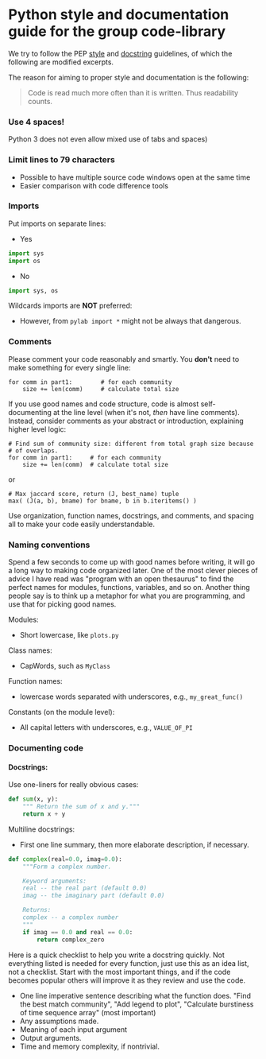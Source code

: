 # Python style and documentation guide for the group code-library

We try to follow the PEP [style](http://legacy.python.org/dev/peps/pep-0008/) and [docstring](http://legacy.python.org/dev/peps/pep-0257/) guidelines, of which the following are modified excerpts.

The reason for aiming to proper style and documentation is the following:

> Code is read much more often than it is written.
> Thus readability counts.


### Use 4 spaces!
Python 3 does not even allow mixed use of tabs and spaces)

### Limit lines to 79 characters
* Possible to have multiple source code windows open at the same time
* Easier comparison with code difference tools


### Imports
Put imports on separate lines:

* Yes

```python
import sys
import os
```

*  No

```python
import sys, os
```

Wildcards imports are **NOT** preferred:

* However, from `pylab import *` might not be always that dangerous.


### Comments
Please comment your code reasonably and smartly.  You **don't** need to make
something for every single line:

    for comm in part1:        # for each community
        size += len(comm)     # calculate total size

If you use good names and code structure, code is almost
self-documenting at the line level (when it's not, *then* have line
comments).  Instead, consider comments as your abstract or
introduction, explaining higher level logic:

    # Find sum of community size: different from total graph size because
    # of overlaps.
    for comm in part1:     # for each community
        size += len(comm)  # calculate total size

or

    # Max jaccard score, return (J, best_name) tuple
    max( (J(a, b), bname) for bname, b in b.iteritems() )

Use organization, function names, docstrings, and comments, and
spacing all to make your code easily understandable.


### Naming conventions

Spend a few seconds to come up with good names before writing, it will
go a long way to making code organized later.  One of the most clever
pieces of advice I have read was "program with an open thesaurus" to
find the perfect names for modules, functions, variables, and so on.
Another thing people say is to think up a metaphor for what you are
programming, and use that for picking good names.


Modules:

* Short lowercase, like `plots.py`

Class names:

* CapWords, such as `MyClass`

Function names:

* lowercase words separated with underscores, e.g., `my_great_func()`

Constants (on the module level):

* All capital letters with underscores, e.g., `VALUE_OF_PI`

### Documenting code

#### Docstrings:

Use one-liners for really obvious cases:


```python
def sum(x, y):
	""" Return the sum of x and y."""
	return x + y
```

Multiline docstrings:
* First one line summary, then more elaborate description, if necessary.

```python
def complex(real=0.0, imag=0.0):
    """Form a complex number.

    Keyword arguments:
    real -- the real part (default 0.0)
    imag -- the imaginary part (default 0.0)

    Returns:
    complex -- a complex number
    """
    if imag == 0.0 and real == 0.0:
        return complex_zero
```

Here is a quick checklist to help you write a docstring quickly.  Not
everything listed is needed for every function, just use this as an
idea list, not a checklist.  Start with the most important things, and
if the code becomes popular others will improve it as they review and
use the code.

 * One line imperative sentence describing what the function does.
   "Find the best match community", "Add legend to plot", "Calculate
   burstiness of time sequence array" (most important)
 * Any assumptions made.
 * Meaning of each input argument
 * Output arguments.
 * Time and memory complexity, if nontrivial.


